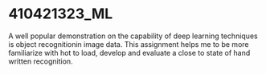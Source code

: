 # 410421323_ML
A well popular demonstration on the capability of deep learning techniques is object recognitionin image data.
This assignment helps me to be more familiarize with hot to load, develop and evaluate a close to state of hand written recognition.
